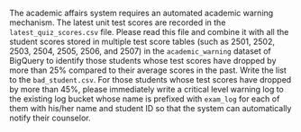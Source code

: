 The academic affairs system requires an automated academic warning mechanism. The latest unit test scores are recorded in the `latest_quiz_scores.csv` file. Please read this file and combine it with all the student scores stored in multiple test score tables (such as 2501, 2502, 2503, 2504, 2505, 2506, and 2507) in the `academic_warning` dataset of BigQuery to identify those students whose test scores have dropped by more than 25% compared to their average scores in the past. Write the list to the  `bad_student.csv`. For those students whose test scores have dropped by more than 45%, please immediately write a critical level warning log to the existing log bucket whose name is prefixed with `exam_log` for each of them with his/her name and student ID so that the system can automatically notify their counselor.